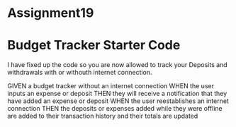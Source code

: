 # Assignment19
# Budget Tracker Starter Code
I have fixed up the code so you are now allowed to track your Deposits and withdrawals with or withouth internet connection.

GIVEN a budget tracker without an internet connection
WHEN the user inputs an expense or deposit
THEN they will receive a notification that they have added an expense or deposit
WHEN the user reestablishes an internet connection
THEN the deposits or expenses added while they were offline are added to their transaction history and their totals are updated

